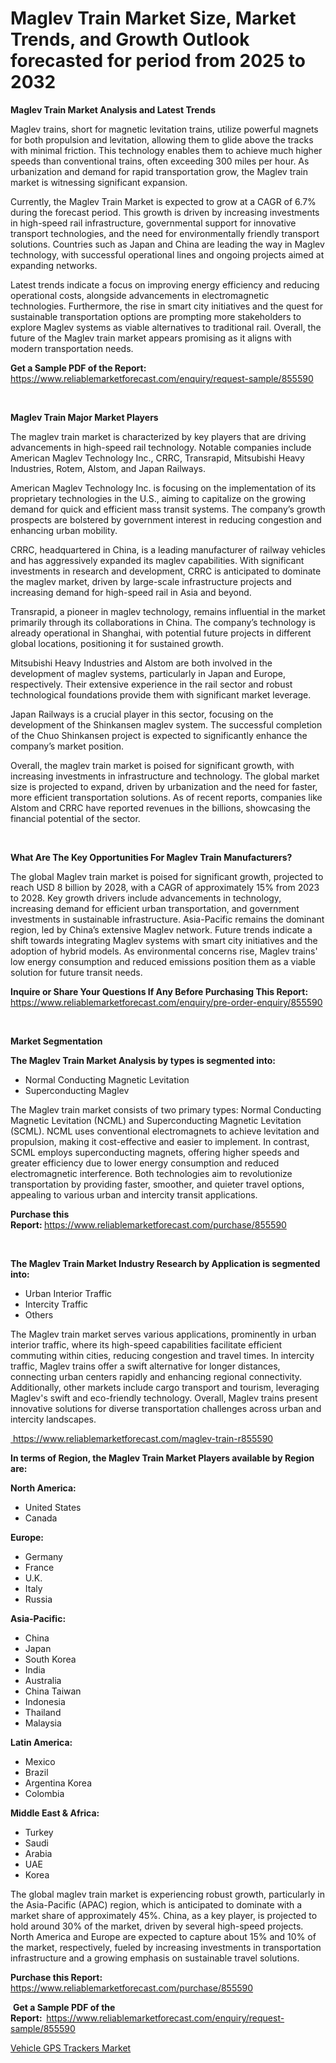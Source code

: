 <p><h1>Maglev Train Market Size, Market Trends, and Growth Outlook forecasted for period from 2025 to 2032</h1></p><p><strong>Maglev Train Market Analysis and Latest Trends</strong></p>
<p><p>Maglev trains, short for magnetic levitation trains, utilize powerful magnets for both propulsion and levitation, allowing them to glide above the tracks with minimal friction. This technology enables them to achieve much higher speeds than conventional trains, often exceeding 300 miles per hour. As urbanization and demand for rapid transportation grow, the Maglev train market is witnessing significant expansion.</p><p>Currently, the Maglev Train Market is expected to grow at a CAGR of 6.7% during the forecast period. This growth is driven by increasing investments in high-speed rail infrastructure, governmental support for innovative transport technologies, and the need for environmentally friendly transport solutions. Countries such as Japan and China are leading the way in Maglev technology, with successful operational lines and ongoing projects aimed at expanding networks.</p><p>Latest trends indicate a focus on improving energy efficiency and reducing operational costs, alongside advancements in electromagnetic technologies. Furthermore, the rise in smart city initiatives and the quest for sustainable transportation options are prompting more stakeholders to explore Maglev systems as viable alternatives to traditional rail. Overall, the future of the Maglev train market appears promising as it aligns with modern transportation needs.</p></p>
<p><strong>Get a Sample PDF of the Report:&nbsp;</strong> <a href="https://www.reliablemarketforecast.com/enquiry/request-sample/855590?utm_campaign=2750&utm_medium=2&utm_source=Github&utm_content=ia&utm_term=30032025&utm_id=maglev-train">https://www.reliablemarketforecast.com/enquiry/request-sample/855590</a></p>
<p>&nbsp;</p>
<p><strong>Maglev Train Major Market Players</strong></p>
<p><p>The maglev train market is characterized by key players that are driving advancements in high-speed rail technology. Notable companies include American Maglev Technology Inc., CRRC, Transrapid, Mitsubishi Heavy Industries, Rotem, Alstom, and Japan Railways.</p><p>American Maglev Technology Inc. is focusing on the implementation of its proprietary technologies in the U.S., aiming to capitalize on the growing demand for quick and efficient mass transit systems. The company’s growth prospects are bolstered by government interest in reducing congestion and enhancing urban mobility.</p><p>CRRC, headquartered in China, is a leading manufacturer of railway vehicles and has aggressively expanded its maglev capabilities. With significant investments in research and development, CRRC is anticipated to dominate the maglev market, driven by large-scale infrastructure projects and increasing demand for high-speed rail in Asia and beyond.</p><p>Transrapid, a pioneer in maglev technology, remains influential in the market primarily through its collaborations in China. The company’s technology is already operational in Shanghai, with potential future projects in different global locations, positioning it for sustained growth.</p><p>Mitsubishi Heavy Industries and Alstom are both involved in the development of maglev systems, particularly in Japan and Europe, respectively. Their extensive experience in the rail sector and robust technological foundations provide them with significant market leverage.</p><p>Japan Railways is a crucial player in this sector, focusing on the development of the Shinkansen maglev system. The successful completion of the Chuo Shinkansen project is expected to significantly enhance the company’s market position.</p><p>Overall, the maglev train market is poised for significant growth, with increasing investments in infrastructure and technology. The global market size is projected to expand, driven by urbanization and the need for faster, more efficient transportation solutions. As of recent reports, companies like Alstom and CRRC have reported revenues in the billions, showcasing the financial potential of the sector.</p></p>
<p>&nbsp;</p>
<p><strong>What Are The Key Opportunities For Maglev Train Manufacturers?</strong></p>
<p><p>The global Maglev train market is poised for significant growth, projected to reach USD 8 billion by 2028, with a CAGR of approximately 15% from 2023 to 2028. Key growth drivers include advancements in technology, increasing demand for efficient urban transportation, and government investments in sustainable infrastructure. Asia-Pacific remains the dominant region, led by China’s extensive Maglev network. Future trends indicate a shift towards integrating Maglev systems with smart city initiatives and the adoption of hybrid models. As environmental concerns rise, Maglev trains' low energy consumption and reduced emissions position them as a viable solution for future transit needs.</p></p>
<p><strong>Inquire or Share Your Questions If Any Before Purchasing This Report:</strong> <a href="https://www.reliablemarketforecast.com/enquiry/pre-order-enquiry/855590?utm_campaign=2750&utm_medium=2&utm_source=Github&utm_content=ia&utm_term=30032025&utm_id=maglev-train">https://www.reliablemarketforecast.com/enquiry/pre-order-enquiry/855590</a></p>
<p>&nbsp;</p>
<p><strong>Market Segmentation</strong></p>
<p><strong>The Maglev Train Market Analysis by types is segmented into:</strong></p>
<p><ul><li>Normal Conducting Magnetic Levitation</li><li>Superconducting Maglev</li></ul></p>
<p><p>The Maglev train market consists of two primary types: Normal Conducting Magnetic Levitation (NCML) and Superconducting Magnetic Levitation (SCML). NCML uses conventional electromagnets to achieve levitation and propulsion, making it cost-effective and easier to implement. In contrast, SCML employs superconducting magnets, offering higher speeds and greater efficiency due to lower energy consumption and reduced electromagnetic interference. Both technologies aim to revolutionize transportation by providing faster, smoother, and quieter travel options, appealing to various urban and intercity transit applications.</p></p>
<p><strong>Purchase this Report:&nbsp;</strong><a href="https://www.reliablemarketforecast.com/purchase/855590?utm_campaign=2750&utm_medium=2&utm_source=Github&utm_content=ia&utm_term=30032025&utm_id=maglev-train">https://www.reliablemarketforecast.com/purchase/855590</a></p>
<p>&nbsp;</p>
<p><strong>The Maglev Train Market Industry Research by Application is segmented into:</strong></p>
<p><ul><li>Urban Interior Traffic</li><li>Intercity Traffic</li><li>Others</li></ul></p>
<p><p>The Maglev train market serves various applications, prominently in urban interior traffic, where its high-speed capabilities facilitate efficient commuting within cities, reducing congestion and travel times. In intercity traffic, Maglev trains offer a swift alternative for longer distances, connecting urban centers rapidly and enhancing regional connectivity. Additionally, other markets include cargo transport and tourism, leveraging Maglev's swift and eco-friendly technology. Overall, Maglev trains present innovative solutions for diverse transportation challenges across urban and intercity landscapes.</p></p>
<p><a href="https://www.reliablemarketforecast.com/maglev-train-r855590?utm_campaign=2750&utm_medium=2&utm_source=Github&utm_content=ia&utm_term=30032025&utm_id=maglev-train">&nbsp;https://www.reliablemarketforecast.com/maglev-train-r855590</a></p>
<p><strong>In terms of Region, the Maglev Train Market Players available by Region are:</strong></p>
<p>
    <p> <strong> North America: </strong>
        <ul>
            <li>United States</li>
            <li>Canada</li>
        </ul>
        </p> 
    <p> <strong> Europe: </strong>
        <ul>
            <li>Germany</li>
            <li>France</li>
            <li>U.K.</li>
            <li>Italy</li>
            <li>Russia</li>
        </ul>
        </p> 
    <p> <strong> Asia-Pacific: </strong>
        <ul>
            <li>China</li>
            <li>Japan</li>
            <li>South Korea</li>
            <li>India</li>
            <li>Australia</li>
            <li>China Taiwan</li>
            <li>Indonesia</li>
            <li>Thailand</li>
            <li>Malaysia</li>
        </ul>
        </p> 
    <p> <strong> Latin America: </strong>
        <ul>
            <li>Mexico</li>
            <li>Brazil</li>
            <li>Argentina Korea</li>
            <li>Colombia</li>
        </ul>
        </p> 
    <p> <strong> Middle East & Africa: </strong>
        <ul>
            <li>Turkey</li>
            <li>Saudi</li>
            <li>Arabia</li>
            <li>UAE</li>
            <li>Korea</li>
        </ul>
    </p>
    </p>
<p><p>The global maglev train market is experiencing robust growth, particularly in the Asia-Pacific (APAC) region, which is anticipated to dominate with a market share of approximately 45%. China, as a key player, is projected to hold around 30% of the market, driven by several high-speed projects. North America and Europe are expected to capture about 15% and 10% of the market, respectively, fueled by increasing investments in transportation infrastructure and a growing emphasis on sustainable travel solutions.</p></p>
<p><strong>Purchase this Report: </strong><a href="https://www.reliablemarketforecast.com/purchase/855590?utm_campaign=2750&utm_medium=2&utm_source=Github&utm_content=ia&utm_term=30032025&utm_id=maglev-train">https://www.reliablemarketforecast.com/purchase/855590</a></p>
<p>&nbsp;<strong>Get a Sample PDF of the Report:&nbsp;&nbsp;</strong><a href="https://www.reliablemarketforecast.com/enquiry/request-sample/855590?utm_campaign=2750&utm_medium=2&utm_source=Github&utm_content=ia&utm_term=30032025&utm_id=maglev-train">https://www.reliablemarketforecast.com/enquiry/request-sample/855590</a></p>
<p><strong></strong></p>
<p><p><a href="https://github.com/raffadongraffadong/Market-Research-Report-List-1/blob/main/vehicle-gps-trackers-market.md?utm_campaign=2750&utm_medium=2&utm_source=Github&utm_content=ia&utm_term=30032025&utm_id=maglev-train">Vehicle GPS Trackers Market</a></p></p>